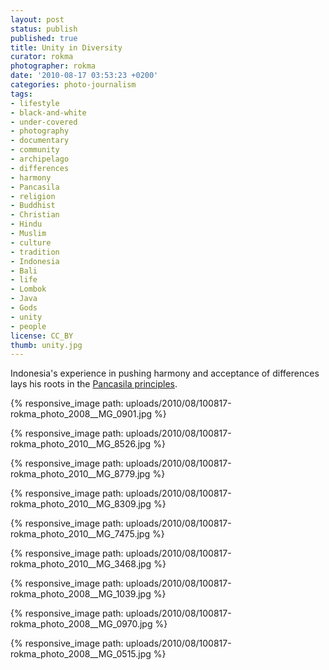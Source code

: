 ```yaml
---
layout: post
status: publish
published: true
title: Unity in Diversity
curator: rokma
photographer: rokma
date: '2010-08-17 03:53:23 +0200'
categories: photo-journalism
tags:
- lifestyle
- black-and-white
- under-covered
- photography
- documentary
- community
- archipelago
- differences
- harmony
- Pancasila
- religion
- Buddhist
- Christian
- Hindu
- Muslim
- culture
- tradition
- Indonesia
- Bali
- life
- Lombok
- Java
- Gods
- unity
- people
license: CC_BY
thumb: unity.jpg
---
```

Indonesia's experience in pushing harmony and acceptance of differences lays his roots in the [Pancasila principles](https://en.wikipedia.org/wiki/Pancasila_(politics)).   

{% responsive_image path: uploads/2010/08/100817-rokma_photo_2008__MG_0901.jpg %}

{% responsive_image path: uploads/2010/08/100817-rokma_photo_2010__MG_8526.jpg %}

{% responsive_image path: uploads/2010/08/100817-rokma_photo_2010__MG_8779.jpg %}

{% responsive_image path: uploads/2010/08/100817-rokma_photo_2010__MG_8309.jpg %}

{% responsive_image path: uploads/2010/08/100817-rokma_photo_2010__MG_7475.jpg %}

{% responsive_image path: uploads/2010/08/100817-rokma_photo_2010__MG_3468.jpg %}

{% responsive_image path: uploads/2010/08/100817-rokma_photo_2008__MG_1039.jpg %}

{% responsive_image path: uploads/2010/08/100817-rokma_photo_2008__MG_0970.jpg %}

{% responsive_image path: uploads/2010/08/100817-rokma_photo_2008__MG_0515.jpg %}
